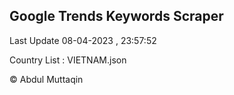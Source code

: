 

## Google Trends Keywords Scraper 
 
Last Update 08-04-2023 , 23:57:52

Country List :
VIETNAM.json



© Abdul Muttaqin 
